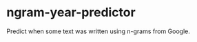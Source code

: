 ngram-year-predictor
====================

Predict when some text was written using n-grams from Google.
